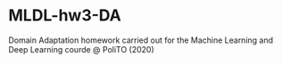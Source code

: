 # MLDL-hw3-DA
Domain Adaptation homework carried out for the Machine Learning and Deep Learning courde @ PoliTO (2020)
